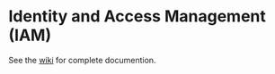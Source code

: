 # Identity and Access Management (IAM)
See the [wiki](https://github.com/safework/safework-iam/wiki) for complete documention.
